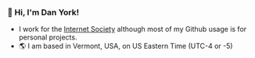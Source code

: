 ### 👋 Hi, I'm Dan York!
- I work for the [Internet Society](https://www.internetsociety.org) although most of my Github usage is for personal projects. 
- 🌎 I am based in Vermont, USA, on US Eastern Time (UTC-4 or -5)
<!--
**danyork/danyork** is a ✨ _special_ ✨ repository because its `README.md` (this file) appears on your GitHub profile.

Here are some ideas to get you started:

- 🔭 I’m currently working on ...
- 🌱 I’m currently learning ...
- 👯 I’m looking to collaborate on ...
- 🤔 I’m looking for help with ...
- 💬 Ask me about ...
- 📫 How to reach me: ...
- 😄 Pronouns: ...
- ⚡ Fun fact: ...
-->
